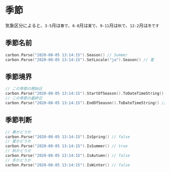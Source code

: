 # 季節
気象区分によると、`3-5`月は`春で`、`6-8`月は`夏で`、`9-11`月は`秋で`、`12-2`月は`冬です`
## 季節名前
```go
carbon.Parse("2020-08-05 13:14:15").Season() // Summer
carbon.Parse("2020-08-05 13:14:15").SetLocale("ja").Season() // 夏
```

## 季節境界
```go
// この季節の開始日
carbon.Parse("2020-08-05 13:14:15").StartOfSeason().ToDateTimeString() // 2020-06-01 00:00:00
// この季節の最終日
carbon.Parse("2020-08-05 13:14:15").EndOfSeason().ToDateTimeString() // 2020-08-31 23:59:59
```

## 季節判断
```go
// 春かどうか
carbon.Parse("2020-08-05 13:14:15").IsSpring() // false
// 夏かどうか
carbon.Parse("2020-08-05 13:14:15").IsSummer() // true
// 秋かどうか
carbon.Parse("2020-08-05 13:14:15").IsAutumn() // false
// 冬かどうか
carbon.Parse("2020-08-05 13:14:15").IsWinter() // false
```